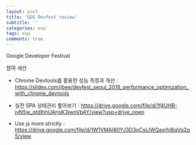 ```yaml
---
layout: post
title: 'GDG Devfest review'
subtitle: ''
categories: exp
tags: exp
comments: true
---
```


Google Developer Festival

참여 세션
- Chrome Devtools를 활용한 성능 측정과 개선 : https://slides.com/jbee/devfest_seoul_2018_performance_optimization_with_chrome_devtools

- 실전 SPA 상태관리 톺아보기 : https://drive.google.com/file/d/1f4UHB-jvN5w_qtdIhhUArjsK3jwnVbAY/view?usp=drive_open

- Use js more strictly : https://drive.google.com/file/d/1W1VMAI80YJ3D3oCsIJWQasrhl8qVq2q5/view

